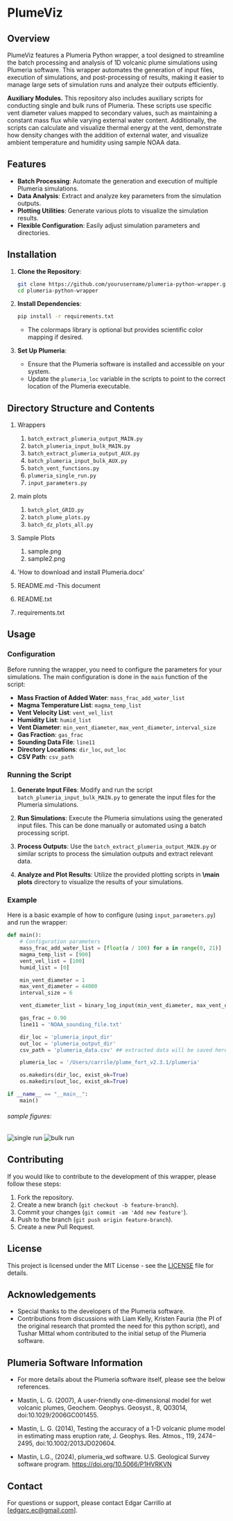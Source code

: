 # PlumeViz


## Overview
PlumeViz features a Plumeria Python wrapper, a tool designed to streamline the batch processing and analysis of 1D volcanic plume simulations using Plumeria software. This wrapper automates the generation of input files, execution of simulations, and post-processing of results, making it easier to manage large sets of simulation runs and analyze their outputs efficiently.

**Auxiliary Modules.** 
This repository also includes auxiliary scripts for conducting single and bulk runs of Plumeria. These scripts use specific vent diameter values mapped to secondary values, such as maintaining a constant mass flux while varying external water content. Additionally, the scripts can calculate and visualize thermal energy at the vent, demonstrate how density changes with the addition of external water, and visualize ambient temperature and humidity using sample NOAA data.

## Features

- **Batch Processing**: Automate the generation and execution of multiple Plumeria simulations.
- **Data Analysis**: Extract and analyze key parameters from the simulation outputs.
- **Plotting Utilities**: Generate various plots to visualize the simulation results.
- **Flexible Configuration**: Easily adjust simulation parameters and directories.

## Installation

1. **Clone the Repository**:
    ```bash
    git clone https://github.com/yourusername/plumeria-python-wrapper.git
    cd plumeria-python-wrapper
    ```

2. **Install Dependencies**:
    ```bash
    pip install -r requirements.txt
    ```
    
    - The colormaps library is optional but provides scientific color mapping if desired.

3. **Set Up Plumeria**:
    - Ensure that the Plumeria software is installed and accessible on your system.
    - Update the `plumeria_loc` variable in the scripts to point to the correct location of the Plumeria executable.
    
## Directory Structure and Contents
1. Wrappers
   1. `batch_extract_plumeria_output_MAIN.py`
   2. `batch_plumeria_input_bulk_MAIN.py`
   3. `batch_extract_plumeria_output_AUX.py`
   4. `batch_plumeria_input_bulk_AUX.py`
   5. `batch_vent_functions.py`
   6. `plumeria_single_run.py`
   7. `input_parameters.py`

2. main plots
    1. `batch_plot_GRID.py`
    2. `batch_plume_plots.py`
    3. `batch_dz_plots_all.py`
3. Sample Plots
    1. sample.png
    2. sample2.png
4. 'How to download and install Plumeria.docx'
5. README.md -This document
6. README.txt
7. requirements.txt

## Usage

### Configuration

Before running the wrapper, you need to configure the parameters for your simulations. The main configuration is done in the `main` function of the script:

- **Mass Fraction of Added Water**: `mass_frac_add_water_list`
- **Magma Temperature List**: `magma_temp_list`
- **Vent Velocity List**: `vent_vel_list`
- **Humidity List**: `humid_list`
- **Vent Diameter**: `min_vent_diameter`, `max_vent_diameter`, `interval_size`
- **Gas Fraction**: `gas_frac`
- **Sounding Data File**: `line11`
- **Directory Locations**: `dir_loc`, `out_loc`
- **CSV Path**: `csv_path`

### Running the Script

1. **Generate Input Files**:
    Modify and run the script `batch_plumeria_input_bulk_MAIN.py` to generate the input files for the Plumeria simulations.

2. **Run Simulations**:
    Execute the Plumeria simulations using the generated input files. This can be done manually or automated using a batch processing script.

3. **Process Outputs**:
    Use the `batch_extract_plumeria_output_MAIN.py` or similar scripts to process the simulation outputs and extract relevant data.

4. **Analyze and Plot Results**:
    Utilize the provided plotting scripts in **\main plots** directory to visualize the results of your simulations.
    
### Example

Here is a basic example of how to configure (using `input_parameters.py`) and run the wrapper:

```python
def main():
    # Configuration parameters
    mass_frac_add_water_list = [float(a / 100) for a in range(0, 21)]
    magma_temp_list = [900]
    vent_vel_list = [100]
    humid_list = [0]

    min_vent_diameter = 1
    max_vent_diameter = 44000
    interval_size = 6

    vent_diameter_list = binary_log_input(min_vent_diameter, max_vent_diameter, interval_size)

    gas_frac = 0.90
    line11 = 'NOAA_sounding_file.txt'

    dir_loc = 'plumeria_input_dir'
    out_loc = 'plumeria_output_dir'
    csv_path = 'plumeria_data.csv' ## extracted data will be saved here

    plumeria_loc = '/Users/carrile/plume_fort_v2.3.1/plumeria'

    os.makedirs(dir_loc, exist_ok=True)
    os.makedirs(out_loc, exist_ok=True)

if __name__ == "__main__":
    main()
```

###### sample figures:

![single run](Plots_TEST/sample.png)
![bulk run](Plots_TEST/sample2.png)


## Contributing

If you would like to contribute to the development of this wrapper, please follow these steps:

1. Fork the repository.
2. Create a new branch (`git checkout -b feature-branch`).
3. Commit your changes (`git commit -am 'Add new feature'`).
4. Push to the branch (`git push origin feature-branch`).
5. Create a new Pull Request.

## License

This project is licensed under the MIT License - see the [LICENSE](LICENSE) file for details.

## Acknowledgements

- Special thanks to the developers of the Plumeria software.
- Contributions from discussions with Liam Kelly, Kristen Fauria (the PI of the original research that promted the need for this python script), and Tushar Mittal whom contributed to the initial setup of the Plumeria software.  


## Plumeria Software Information

- For more details about the Plumeria software itself, please see the below references.
 
 - Mastin, L. G. (2007), A user-friendly one-dimensional model for wet volcanic plumes, Geochem. Geophys. Geosyst., 8, Q03014, doi:10.1029/2006GC001455.

 - Mastin, L. G. (2014), Testing the accuracy of a 1-D volcanic plume model in estimating mass eruption rate, J. Geophys. Res. Atmos., 119, 2474–2495, doi:10.1002/2013JD020604.
 - Mastin, L.G., (2024), plumeria_wd software.  U.S. Geological Survey software program.  https://doi.org/10.5066/P1HVRKVN
 
## Contact

For questions or support, please contact Edgar Carrillo at [edgarc.ec@gmail.com].
